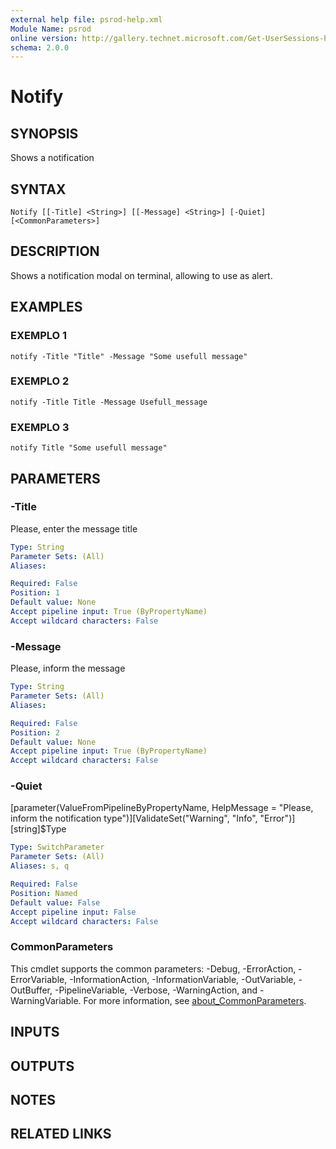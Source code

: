 ```yaml
---
external help file: psrod-help.xml
Module Name: psrod
online version: http://gallery.technet.microsoft.com/Get-UserSessions-Parse-b4c97837
schema: 2.0.0
---
```


# Notify

## SYNOPSIS
Shows a notification

## SYNTAX

```
Notify [[-Title] <String>] [[-Message] <String>] [-Quiet] [<CommonParameters>]
```

## DESCRIPTION
Shows a notification modal on terminal, allowing to use as alert.

## EXAMPLES

### EXEMPLO 1
```
notify -Title "Title" -Message "Some usefull message"
```

### EXEMPLO 2
```
notify -Title Title -Message Usefull_message
```

### EXEMPLO 3
```
notify Title "Some usefull message"
```

## PARAMETERS

### -Title
Please, enter the message title

```yaml
Type: String
Parameter Sets: (All)
Aliases:

Required: False
Position: 1
Default value: None
Accept pipeline input: True (ByPropertyName)
Accept wildcard characters: False
```

### -Message
Please, inform the message

```yaml
Type: String
Parameter Sets: (All)
Aliases:

Required: False
Position: 2
Default value: None
Accept pipeline input: True (ByPropertyName)
Accept wildcard characters: False
```

### -Quiet
\[parameter(ValueFromPipelineByPropertyName, HelpMessage = "Please, inform the notification type")\]\[ValidateSet("Warning", "Info", "Error")\]\[string\]$Type

```yaml
Type: SwitchParameter
Parameter Sets: (All)
Aliases: s, q

Required: False
Position: Named
Default value: False
Accept pipeline input: False
Accept wildcard characters: False
```

### CommonParameters
This cmdlet supports the common parameters: -Debug, -ErrorAction, -ErrorVariable, -InformationAction, -InformationVariable, -OutVariable, -OutBuffer, -PipelineVariable, -Verbose, -WarningAction, and -WarningVariable. For more information, see [about_CommonParameters](http://go.microsoft.com/fwlink/?LinkID=113216).

## INPUTS

## OUTPUTS

## NOTES

## RELATED LINKS
